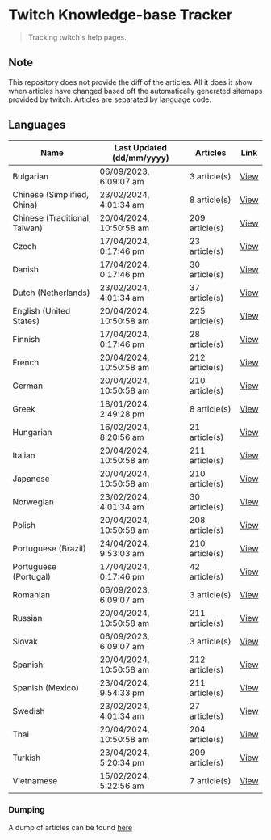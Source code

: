 # Twitch Knowledge-base Tracker
> Tracking twitch's help pages. 

## Note
This repository does not provide the diff of the articles. All it does it show when articles have changed based
off the automatically generated sitemaps provided by twitch. Articles are separated by language code.

## Languages

| Name                          | Last Updated (dd/mm/yyyy) | Articles       | Link                   |
|-------------------------------|---------------------------|----------------|------------------------|
| Bulgarian                     | 06/09/2023, 6:09:07 am    | 3 article(s)   | [View](docs/bg.md)     |
| Chinese (Simplified, China)   | 23/02/2024, 4:01:34 am    | 8 article(s)   | [View](docs/zh_CN.md)  |
| Chinese (Traditional, Taiwan) | 20/04/2024, 10:50:58 am   | 209 article(s) | [View](docs/zh_TW.md)  |
| Czech                         | 17/04/2024, 0:17:46 pm    | 23 article(s)  | [View](docs/cs.md)     |
| Danish                        | 17/04/2024, 0:17:46 pm    | 30 article(s)  | [View](docs/da.md)     |
| Dutch (Netherlands)           | 23/02/2024, 4:01:34 am    | 37 article(s)  | [View](docs/nl_NL.md)  |
| English (United States)       | 20/04/2024, 10:50:58 am   | 225 article(s) | [View](docs/en_US.md)  |
| Finnish                       | 17/04/2024, 0:17:46 pm    | 28 article(s)  | [View](docs/fi.md)     |
| French                        | 20/04/2024, 10:50:58 am   | 212 article(s) | [View](docs/fr.md)     |
| German                        | 20/04/2024, 10:50:58 am   | 210 article(s) | [View](docs/de.md)     |
| Greek                         | 18/01/2024, 2:49:28 pm    | 8 article(s)   | [View](docs/el.md)     |
| Hungarian                     | 16/02/2024, 8:20:56 am    | 21 article(s)  | [View](docs/hu.md)     |
| Italian                       | 20/04/2024, 10:50:58 am   | 211 article(s) | [View](docs/it.md)     |
| Japanese                      | 20/04/2024, 10:50:58 am   | 210 article(s) | [View](docs/ja.md)     |
| Norwegian                     | 23/02/2024, 4:01:34 am    | 30 article(s)  | [View](docs/no.md)     |
| Polish                        | 20/04/2024, 10:50:58 am   | 208 article(s) | [View](docs/pl.md)     |
| Portuguese (Brazil)           | 24/04/2024, 9:53:03 am    | 210 article(s) | [View](docs/pt_BR.md)  |
| Portuguese (Portugal)         | 17/04/2024, 0:17:46 pm    | 42 article(s)  | [View](docs/pt_PT.md)  |
| Romanian                      | 06/09/2023, 6:09:07 am    | 3 article(s)   | [View](docs/ro.md)     |
| Russian                       | 20/04/2024, 10:50:58 am   | 211 article(s) | [View](docs/ru.md)     |
| Slovak                        | 06/09/2023, 6:09:07 am    | 3 article(s)   | [View](docs/sk.md)     |
| Spanish                       | 20/04/2024, 10:50:58 am   | 212 article(s) | [View](docs/es.md)     |
| Spanish (Mexico)              | 23/04/2024, 9:54:33 pm    | 211 article(s) | [View](docs/es_MX.md)  |
| Swedish                       | 23/02/2024, 4:01:34 am    | 27 article(s)  | [View](docs/sv.md)     |
| Thai                          | 20/04/2024, 10:50:58 am   | 204 article(s) | [View](docs/th.md)     |
| Turkish                       | 23/04/2024, 5:20:34 pm    | 209 article(s) | [View](docs/tr.md)     |
| Vietnamese                    | 15/02/2024, 5:22:56 am    | 7 article(s)   | [View](docs/vi.md)     |

### Dumping
A dump of articles can be found [here](docs/RAW.md)